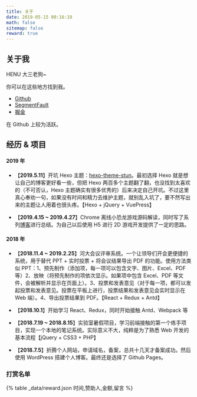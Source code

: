 ```yaml
---
title: 关于
date: 2019-05-15 00:16:19
math: false
sitemap: false
reward: true
---
```


## 关于我

HENU 大三老狗~

你可以在这些地方找到我。

- [Github](https://github.com/liuyib)
- [SegmentFault](https://segmentfault.com/u/liuyib)
- [掘金](https://juejin.im/user/5ad6b350f265da2397076275)

在 Github 上较为活跃。

## 经历 & 项目

#### 2019 年

- 【**2019.5.11**】开坑 Hexo 主题：[hexo-theme-stun](https://github.com/liuyib/hexo-theme-stun)。最初选择 Hexo 就是想让自己的博客更好看一些，但把 Hexo 两百多个主题翻了翻，也没找到太喜欢的（不可否认，Hexo 主题确实有很多优秀的）后来决定自己开坑。不过这里真心奉劝一句，如果没有时间和精力去维护主题，就别乱入坑了，要不然写出来的主题让人用着也很头疼。【Hexo + jQuery + VuePress】

- 【**2019.4.15 ~ 2019.4.27**】Chrome 离线小恐龙游戏源码解读，同时写了系列[博客](https://github.com/liuyib/blog/issues)进行总结。为自己以后使用 H5 进行 2D 游戏开发提供了一定的思路。

#### 2018 年

- 【**2018.11.4 ~ 2019.2.25**】河大会议评审系统。一个让领导们开会更便捷的系统，用于替代 PPT + 实时投票 + 将会议结果导出 PDF 的功能。使用方法类似 PPT：1、预先制作（添加项，每一项可以包含文字、图片、Excel、PDF 等）2、放映（将预先制作的项依次显示。如果项中包含 Excel、PDF 等文件，会被解析并显示在页面上）。3、投票和发表意见（对于每一项，都可以发起投票和发表意见。投票在平板上进行，投票结果和发表意见会实时显示在 Web 端）。4、导出投票结果到 PDF。【React + Redux + Antd】

- 【**2018.10.1**】开始学习 React、Redux，同时开始接触 Antd、Webpack 等

- 【**2018.7.19 ~ 2018.8.15**】实验室暑假项目，学习前端接触的第一个练手项目，实现一个本地的笔记系统。实际意义不大，纯粹是为了熟悉 Web 开发的基本流程【jQuery + CSS3 + PHP】

- 【**2018.7.5**】折腾个人网站，申请域名，备案，总共十几天才备案成功。然后使用 WordPress 搭建个人博客。最终还是选择了 Github Pages。

### 打赏名单

{% table _data/reward.json 时间,赞助人,金额,留言 %}
